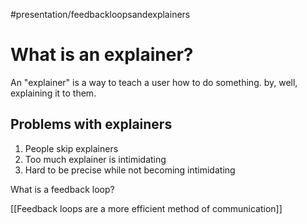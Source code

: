 #presentation/feedbackloopsandexplainers 

# What is an explainer?

An "explainer" is a way to teach a user how to do something. by, well, explaining it to them.

## Problems with explainers

1. People skip explainers
2. Too much explainer is intimidating
3. Hard to be precise while not becoming intimidating

What is a feedback loop?

[[Feedback loops are a more efficient method of communication]]

